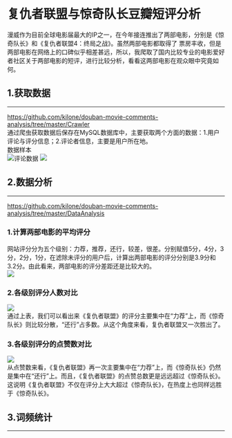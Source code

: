 复仇者联盟与惊奇队长豆瓣短评分析
====
  漫威作为目前全球电影届最大的IP之一，在今年接连推出了两部电影，分别是《惊奇队长》和《复仇者联盟4：终局之战》。虽然两部电影都取得了
票房丰收，但是两部电影在网络上的口碑似乎相差甚远，所以，我爬取了国内比较专业的电影爱好者社区关于两部电影的短评，进行比较分析，看看这两部电影在观众眼中究竟如何。<br> 
## 1.获取数据
---
  https://github.com/kilone/douban-movie-comments-analysis/tree/master/Crawler<br>
  通过爬虫获取数据后保存在MySQL数据库中，主要获取两个方面的数据：1.用户评论与评分信息；2.评论者信息，主要是用户所在地。  
  数据样本  
  ![评论数据](https://github.com/kilone/douban-movie-comments-analysis/blob/master/DataAnalysis/images/movie_comments.png)
  ![](https://github.com/kilone/douban-movie-comments-analysis/blob/master/DataAnalysis/images/user_information.png)
## 2.数据分析
---
  https://github.com/kilone/douban-movie-comments-analysis/tree/master/DataAnalysis<br>
  ### 1.计算两部电影的平均评分
  网站评分分为五个级别：力荐，推荐，还行，较差，很差。分别赋值5分，4分，3分，2分，1分，在滤除未评分的用户后，计算出两部电影的评分分别是3.9分和3.2分。由此看来，两部电影的评分差距还是比较大的。<br>
  ![](https://github.com/kilone/douban-movie-comments-analysis/blob/master/DataAnalysis/images/%E5%B9%B3%E5%9D%87%E5%88%86%E5%AF%B9%E6%AF%94.png)
  ### 2.各级别评分人数对比
  ![](https://github.com/kilone/douban-movie-comments-analysis/blob/master/DataAnalysis/images/%E5%90%84%E7%BA%A7%E8%AF%84%E5%88%86%E7%82%B9%E8%B5%9E%E6%95%B0%E5%AF%B9%E6%AF%94.png)<br>
  通过上表，我们可以看出来《复仇者联盟》的评分主要集中在“力荐”上，而《惊奇队长》则比较分散，“还行”占多数。从这个角度来看，复仇者联盟又一次胜出了。<br>
  ### 3.各级别评分的点赞数对比
  ![](https://github.com/kilone/douban-movie-comments-analysis/blob/master/DataAnalysis/images/%E5%90%84%E7%BA%A7%E8%AF%84%E5%88%86%E7%82%B9%E8%B5%9E%E6%95%B0%E5%AF%B9%E6%AF%94.png)<br>
  从点赞数来看，《复仇者联盟》再一次主要集中在“力荐”上，而《惊奇队长》仍然是集中在“还行”上。而且，《复仇者联盟》的点赞总数更是远远超过《惊奇队长》。这说明《复仇者联盟》不仅在评分上大大超过《惊奇队长》，在热度上也同样远胜于《惊奇队长》。
## 3.词频统计
---


